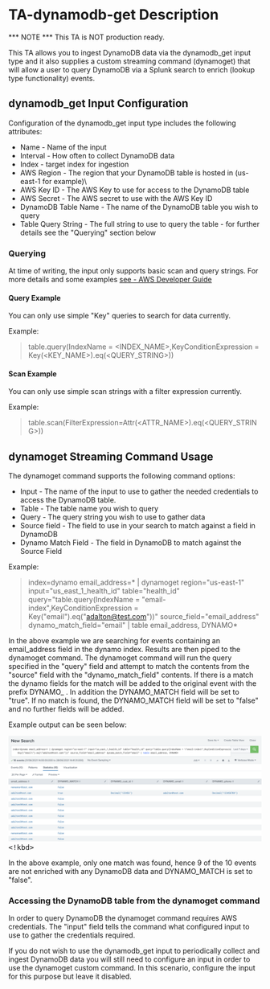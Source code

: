# TA-dynamodb-get Description

*** NOTE *** 
This TA is NOT production ready.

This TA allows you to ingest DynamoDB data via the dynamodb_get input type and it also supplies a custom streaming command (dynamoget) that will allow a user to query DynamoDB via a Splunk search to enrich (lookup type functionality) events.

## dynamodb_get Input Configuration

Configuration of the dynamodb_get input type includes the following attributes:

- Name - Name of the input
- Interval - How often to collect DynamoDB data
- Index - target index for ingestion
- AWS Region - The region that your DynamoDB table is hosted in (us-east-1 for example)\
- AWS Key ID - The AWS Key to use for access to the DynamoDB table
- AWS Secret - The AWS secret to use with the AWS Key ID
- DynamoDB Table Name - The name of the DynamoDB table you wish to query
- Table Query String - The full string to use to query the table - for further details see the "Querying" section below

### Querying

At time of writing, the input only supports basic scan and query strings. For more details and some examples [see - AWS Developer Guide]( https://docs.amazonaws.cn/en_us/amazondynamodb/latest/developerguide/GettingStarted.PHP.04.html)

#### Query Example

You can only use simple "Key" queries to search for data currently.

Example:
> table.query(IndexName = <INDEX_NAME>,KeyConditionExpression = Key(<KEY_NAME>).eq(<QUERY_STRING>))

#### Scan Example

You can only use simple scan strings with a filter expression currently.

Example:
> table.scan(FilterExpression=Attr(<ATTR_NAME>).eq(<QUERY_STRING>))

## dynamoget Streaming Command Usage

The dynamoget command supports the following command options:

- Input - The name of the input to use to gather the needed credentials to access the DynamoDB table. 
- Table - The table name you wish to query
- Query - The query string you wish to use to gather data
- Source field - The field to use in your search to match against a field in DynamoDB
- Dynamo Match Field - The field in DynamoDB to match against the Source Field

Example:

> index=dynamo email_address=* | dynamoget region="us-east-1" input="us_east_1_health_id" table="health_id" query="table.query(IndexName = \"email-index\",KeyConditionExpression = Key(\"email\").eq(\"adalton@test.com\"))" source_field="email_address" dynamo_match_field="email" | table email_address, DYNAMO*

In the above example we are searching for events containing an email_address field in the dynamo index. Results are then piped to the dynamoget command. The dynamoget command will run the query specified in the "query" field and attempt to match the contents from the "source" field with the "dynamo_match_field" contents. If there is a match the dynamo fields for the match will be added to the original event with the prefix DYNAMO_ . In addition the DYNAMO_MATCH field will be set to "true". If no match is found, the DYNAMO_MATCH field will be set to "false" and no further fields will be added.

Example output can be seen below:

<kbd>![alt text](https://github.com/bantex01/TA-dynamodb-get/blob/main/README/dynamoget_output.png?raw=true)<!kbd>

In the above example, only one match was found, hence 9 of the 10 events are not enriched with any DynamoDB data and DYNAMO_MATCH is set to "false".

### Accessing the DynamoDB table from the dynamoget command

In order to query DynamoDB the dynamoget command requires AWS credentials. The "input" field tells the command what configured input to use to gather the credentials required.

If you do not wish to use the dynamodb_get input to periodically collect and ingest DynamoDB data you will still need to configure an input in order to use the dynamoget custom command. In this scenario, configure the input for this purpose but leave it disabled.
